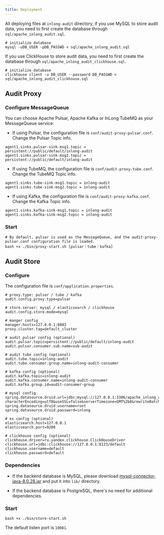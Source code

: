 ```yaml
---
title: Deployment
---
```


All deploying files at `inlong-audit` directory, if you use MySQL to store audit data, you need to first create the database through `sql/apache_inlong_audit.sql`.
```shell
# initialize database
mysql -uDB_USER -pDB_PASSWD < sql/apache_inlong_audit.sql
```

If you use ClickHouse to store audit data, you need to first create the database through `sql/apache_inlong_audit_clickhouse.sql`.
```shell
# initialize database
clickhouse client -u DB_USER --password DB_PASSWD < sql/apache_inlong_audit_clickhouse.sql
```
  
## Audit Proxy
### Configure MessageQueue
You can choose Apache Pulsar, Apache Kafka or InLong TubeMQ as your MessageQueue service:

- If using Pulsar, the configuration file is `conf/audit-proxy-pulsar.conf`. Change the Pulsar Topic info.

```Shell
agent1.sinks.pulsar-sink-msg1.topic = persistent://public/default/inlong-audit
agent1.sinks.pulsar-sink-msg2.topic = persistent://public/default/inlong-audit
```

- If using TubeMQ, the configuration file is `conf/audit-proxy-tube.conf`. Change the TubeMQ Topic info.

```Shell
agent1.sinks.tube-sink-msg1.topic = inlong-audit
agent1.sinks.tube-sink-msg2.topic = inlong-audit
```

- If using Kafka, the configuration file is `conf/audit-proxy-kafka.conf`. Change the Kafka Topic info.

```Shell
agent1.sinks.kafka-sink-msg1.topic = inlong-audit
agent1.sinks.kafka-sink-msg2.topic = inlong-audit
```

### Start
```Shell
# By default, pulsar is used as the MessageQueue, and the audit-proxy-pulsar.conf configuration file is loaded.
bash +x ./bin/proxy-start.sh [pulsar｜tube｜kafka]
```

## Audit Store
### Configure
The configuration file  is `conf/application.properties`. 

```Shell
# proxy.type: pulsar / tube / kafka
audit.config.proxy.type=pulsar

# store.server: mysql / elasticsearch / clickhouse 
audit.config.store.mode=mysql

# manger config
manager.hosts=127.0.0.1:8083
proxy.cluster.tag=default_cluster

# audit pulsar config (optional)
audit.pulsar.topic=persistent://public/default/inlong-audit
audit.pulsar.consumer.sub.name=sub-audit

# audit tube config (optional)
audit.tube.topic=inlong-audit
audit.tube.consumer.group.name=inlong-audit-consumer

# kafka config (optional)
audit.kafka.topic=inlong-audit
audit.kafka.consumer.name=inlong-audit-consumer
audit.kafka.group.id=audit-consumer-group

# mysql config
spring.datasource.druid.url=jdbc:mysql://127.0.0.1:3306/apache_inlong_audit?characterEncoding=utf8&useSSL=false&serverTimezone=GMT%2b8&rewriteBatchedStatements=true&allowMultiQueries=true&zeroDateTimeBehavior=CONVERT_TO_NULL
spring.datasource.druid.username=root
spring.datasource.druid.password=inlong

# es config (optional)
elasticsearch.host=127.0.0.1
elasticsearch.port=9200

# clickhouse config (optional)
clickhouse.driver=ru.yandex.clickhouse.ClickHouseDriver
clickhouse.url=jdbc:clickhouse://127.0.0.1:8123/default
clickhouse.username=default
clickhouse.password=default
```

### Dependencies
- If the backend database is MySQL, please download [mysql-connector-java-8.0.28.jar](https://repo1.maven.org/maven2/mysql/mysql-connector-java/8.0.28/mysql-connector-java-8.0.28.jar) and put it into `lib/` directory.

- If the backend database is PostgreSQL, there's no need for additional dependencies.

### Start
```Shell
bash +x ./bin/store-start.sh
```

The default listen port is `10081`.